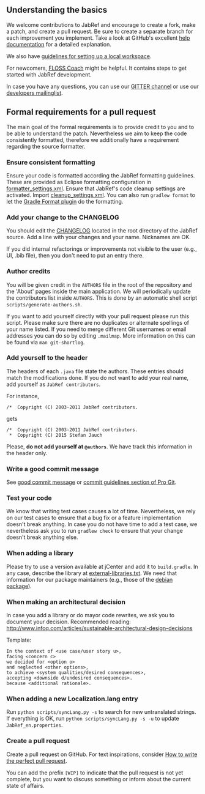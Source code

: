## Understanding the basics
We welcome contributions to JabRef and encourage to create a fork, make a patch, and create a pull request.
Be sure to create a separate branch for each improvement you implement.
Take a look at GitHub's excellent [help documentation] for a detailed explanation.

We also have [guidelines for setting up a local workspace](https://github.com/JabRef/jabref/wiki/Guidelines-for-setting-up-a-local-workspace).

For newcomers, [FLOSS Coach](http://www.flosscoach.com/) might be helpful.
It contains steps to get started with JabRef development.

In case you have any questions, you can use our [GITTER channel](https://gitter.im/JabRef/jabref) or use our [developers mailinglist](https://lists.sourceforge.net/lists/listinfo/jabref-devel).


## Formal requirements for a pull request
The main goal of the formal requirements is to provide credit to you and to be able to understand the patch.
Nevertheless we aim to keep the code consistently formatted, therefore we additionally have a requirement regarding the source formatter.


### Ensure consistent formatting
Ensure your code is formatted according the JabRef formatting guidelines.
These are provided as Eclipse formatting configuration in [formatter_settings.xml](ide-settings/formatter_settings.xml).
Ensure that JabRef's code cleanup settings are activated.
Import [cleanup_settings.xml](ide-settings/cleanup_settings.xml).
You can also run `gradlew format` to let the [Gradle Format plugin](https://github.com/youribonnaffe/gradle-format-plugin) do the formatting.


### Add your change to the CHANGELOG
You should edit the [CHANGELOG](CHANGELOG) located in the root directory of the JabRef source.
Add a line with your changes and your name.
Nicknames are OK.

If you did internal refactorings or improvements not visible to the user (e.g., UI, .bib file), then you don't need to put an entry there.


### Author credits
You will be given credit in the `AUTHORS` file in the root of the repository and the 'About' pages inside the main application.
We will periodically update the contributors list inside `AUTHORS`.
This is done by an automatic shell script `scripts/generate-authors.sh`.

If you want to add yourself directly with your pull request please run this script.
Please make sure there are no duplicates or alternate spellings of your name listed.
If you need to merge different Git usernames or email addresses you can do so by editing `.mailmap`.
More information on this can be found via `man git-shortlog`.


### Add yourself to the header
The headers of each `.java` file state the authors.
These entries should match the modifications done.
If you do not want to add your real name, add yourself as `JabRef contributors`.

For instance,

```plain
/*  Copyright (C) 2003-2011 JabRef contributors.
```

gets

```plain
/*  Copyright (C) 2003-2011 JabRef contributors.
 *  Copyright (C) 2015 Stefan Jauch
```

Please, **do not add yourself at `@authors`**.
We have track this information in the header only.

### Write a good commit message
See [good commit message] or [commit guidelines section of Pro Git].


### Test your code
We know that writing test cases causes a lot of time.
Nevertheless, we rely on our test cases to ensure that a bug fix or a feature implementation doesn't break anything.
In case you do not have time to add a test case, we nevertheless ask you to run `gradlew check` to ensure that your change doesn't break anything else.


### When adding a library
Please try to use a version available at jCenter and add it to `build.gradle`.
In any case, describe the library at [external-libraries.txt](external-libraries.txt).
We need that information for our package maintainers (e.g., those of the [debian package](https://tracker.debian.org/pkg/jabref)).


### When making an architectural decision
In case you add a library or do mayor code rewrites, we ask you to document your decision.
Recommended reading: http://www.infoq.com/articles/sustainable-architectural-design-decisions

Template:
```
In the context of <use case/user story u>,
facing <concern c>
we decided for <option o>
and neglected <other options>,
to achieve <system qualities/desired consequences>,
accepting <downside d/undesired consequences>.
because <additional rationale>.
```


### When adding a new Localization.lang entry
Run `python scripts/syncLang.py -s` to search for new untranslated strings.
If everything is OK, run `python scripts/syncLang.py -s -u` to update `JabRef_en.properties`.



### Create a pull request
Create a pull request on GitHub.
For text inspirations, consider [How to write the perfect pull request](https://github.com/blog/1943-how-to-write-the-perfect-pull-request).

You can add the prefix `[WIP]` to indicate that the pull request is not yet complete, but you want to discuss something or inform about the current state of affairs.


[commit guidelines section of Pro Git]: http://git-scm.com/book/en/Distributed-Git-Contributing-to-a-Project#Commit-Guidelines
[good commit message]: http://tbaggery.com/2008/04/19/a-note-about-git-commit-messages.html
[help documentation]: https://help.github.com/articles/using-pull-requests/
